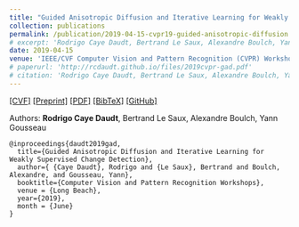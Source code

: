 ```yaml
---
title: "Guided Anisotropic Diffusion and Iterative Learning for Weakly Supervised Change Detection"
collection: publications
permalink: /publication/2019-04-15-cvpr19-guided-anisotropic-diffusion
# excerpt: 'Rodrigo Caye Daudt, Bertrand Le Saux, Alexandre Boulch, Yann Gousseau.'
date: 2019-04-15
venue: 'IEEE/CVF Computer Vision and Pattern Recognition (CVPR) Workshops (Best Student Paper Award)'
# paperurl: 'http://rcdaudt.github.io/files/2019cvpr-gad.pdf'
# citation: 'Rodrigo Caye Daudt, Bertrand Le Saux, Alexandre Boulch, Yann Gousseau'
---
```


[[CVF]](http://openaccess.thecvf.com/content_CVPRW_2019/papers/EarthVision/Daudt_Guided_Anisotropic_Diffusion_and_Iterative_Learning_for_Weakly_Supervised_Change_CVPRW_2019_paper.pdf) [[Preprint]](https://arxiv.org/abs/1904.08208) [[PDF]](http://rcdaudt.github.io/files/2019cvpr-gad.pdf) [[BibTeX]](http://rcdaudt.github.io/files/daudt2019gad.bib) [[GitHub]](https://github.com/rcdaudt/guided_anisotropic_diffusion)

Authors: **Rodrigo Caye Daudt**, Bertrand Le Saux, Alexandre Boulch, Yann Gousseau

```
@inproceedings{daudt2019gad,
  title={Guided Anisotropic Diffusion and Iterative Learning for Weakly Supervised Change Detection},
  author={ {Caye Daudt}, Rodrigo and {Le Saux}, Bertrand and Boulch, Alexandre, and Gousseau, Yann},
  booktitle={Computer Vision and Pattern Recognition Workshops},
  venue = {Long Beach},
  year={2019},
  month = {June}
}
```
